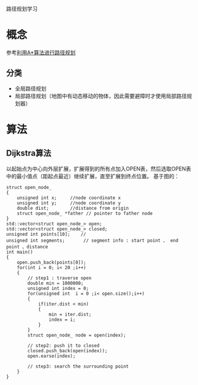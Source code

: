 路径规划学习

# 概念
参考[利用A*算法进行路径规划](https://zhuanlan.zhihu.com/p/38386473)
## 分类
* 全局路径规划
* 局部路径规划（地图中有动态移动的物体，因此需要避障时才使用局部路径规划器）
# 算法
## Dijkstra算法
以起始点为中心向外层扩展，扩展得到的所有点加入OPEN表，然后选取OPEN表中的最小值点（距起点最近）继续扩展，直至扩展到终点位置。
基于图的：
```
struct open_node_
{
    unsigned int x;		//node coordinate x
    unsigned int y;		//node coordinate y
    double dist;		//distance from origin
    struct open_node_ *father // pointer to father node
}
std::vector<struct open_node_> open;
std::vector<struct open_node_> closed;
unsigned int points[10];	//
unsigned int segments;	     // segment info : start point 、 end point 、distance
int main()
{
    open.push_back(points[0]);
    for(int i = 0; i< 20 ;i++)
    {
        // step1 : traverse open
        double min = 1000000;
        unsigned int index = 0;
        for(unsigned int  i = 0 ;i< open.size();i++)
        {
            if(iter.dist < min)
            {
                min = iter.dist;
                index = i;
            }
        }
        struct open_node_ node = open(index);
        
        // step2: push it to closed
        closed.push_back(open(index));
        open.earse(index);
        
        // step3: search the surrounding point
    }
}
```
